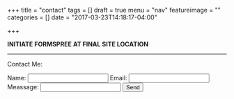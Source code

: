 +++
title = "contact"
tags = []
draft = true
menu = "nav"
featureimage = ""
categories = []
date = "2017-03-23T14:18:17-04:00"

+++

**INITIATE FORMSPREE AT FINAL SITE LOCATION**

-----------

Contact Me:

<form action="https://formspree.io/chris@rubyblock.net" method="POST">
    Name:
    <input type="text" name="name">
    Email:
    <input type="email" name="_replyto">
    Meassage:
    <input type="text" name="_message">
    <input type="submit" value="Send">
</form>